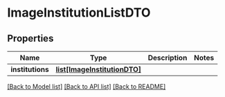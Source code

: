 # ImageInstitutionListDTO

## Properties
Name | Type | Description | Notes
------------ | ------------- | ------------- | -------------
**institutions** | [**list[ImageInstitutionDTO]**](ImageInstitutionDTO.md) |  | 

[[Back to Model list]](../README.md#documentation-for-models) [[Back to API list]](../README.md#documentation-for-api-endpoints) [[Back to README]](../README.md)


